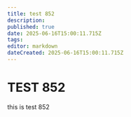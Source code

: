 ```yaml
---
title: test 852
description: 
published: true
date: 2025-06-16T15:00:11.715Z
tags: 
editor: markdown
dateCreated: 2025-06-16T15:00:11.715Z
---
```


# TEST 852
this is test 852
